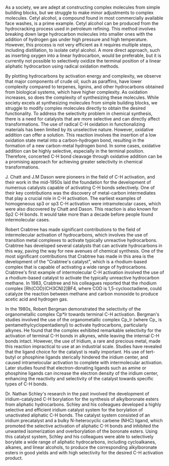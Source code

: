 

As a society, we are adept at constructing complex molecules from simple building blocks, but we struggle to make minor adjustments to complex molecules. Cetyl alcohol, a compound found in most commercially available face washes, is a prime example. Cetyl alcohol can be produced from the hydrocracking process used in petroleum refining. This method involves breaking down large hydrocarbon molecules into smaller ones with the addition of hydrogen gas under high pressure and high temperature. However, this process is not very efficient as it requires multiple steps, including distillation, to isolate cetyl alcohol. A more direct approach, such as inserting oxygen into a linear hydrocarbon, would be preferable, but it is currently not possible to selectively oxidize the terminal position of a linear aliphatic hydrocarbon using radical oxidation methods.


By plotting hydrocarbons by activation energy and complexity, we observe that major components of crude oil, such as paraffins, have lower complexity compared to terpenes, lignins, and other hydrocarbons obtained from biological systems, which have higher complexity. As oxidation increases, so does the complexity of synthesizing these molecules. While society excels at synthesizing molecules from simple building blocks, we struggle to modify complex molecules directly to obtain the desired functionality. To address the selectivity problem in chemical synthesis, there is a need for catalysts that are more selective and can directly affect transformations. The use of radical C-H oxidation in functionalizing materials has been limited by its unselective nature. However, oxidative addition can offer a solution. This reaction involves the insertion of a low oxidation state metal into a carbon-hydrogen bond, resulting in the formation of a new carbon-metal hydrogen bond. In some cases, oxidative addition can be highly selective, especially in the terminal position. Therefore, concerted C-H bond cleavage through oxidative addition can be a promising approach for achieving greater selectivity in chemical transformations.

J. Chatt and J.M Dason were pioneers in the field of C-H activation, and their work in the mid-1950s laid the foundation for the development of numerous catalysts capable of activating C-H bonds selectively. One of their key contributions was the discovery of metal-carbon intermediates that play a crucial role in C-H activation. The earliest examples of homogeneous sp3 or sp3 C-H activation were intramolecular cases, which were also discovered by Chatt and Dason. This reaction is also known for Sp2 C-H bonds. It would take more than a decade before people found intermolecular cases.

Robert Crabtree has made significant contributions to the field of intermolecular activation of hydrocarbons, which involves the use of transition metal complexes to activate typically unreactive hydrocarbons. Crabtree has developed several catalysts that can activate hydrocarbons in this way, paving the way for new avenues of chemical synthesis. One of the most significant contributions that Crabtree has made in this area is the development of the "Crabtree's catalyst", which is a rhodium-based complex that is capable of activating a wide range of hydrocarbons. Crabtree's first example of intermolecular C-H activation involved the use of a rhodium-based catalyst to activate the typically unreactive hydrocarbon methane. In 1983, Crabtree and his colleagues reported that the rhodium complex [Rh(COD)(CH3CN)2]BF4, where COD is 1,5-cyclooctadiene, could catalyze the reaction between methane and carbon monoxide to produce acetic acid and hydrogen gas.

In the 1980s, Robert Bergman demonstrated the selectivity of the organometallic complex Cp*Ir towards terminal C-H activation. Bergman's studies involved the use of the organometallic complex Cp_Ir (where Cp_ is pentamethylcyclopentadienyl) to activate hydrocarbons, particularly alkynes. He found that the complex exhibited remarkable selectivity for the activation of terminal C-H bonds in alkynes, while leaving the internal C-H bonds intact. However, the use of Iridium, a rare and precious metal, made this reaction impractical to use at an industrial scale. Studies have revealed that the ligand choice for the catalyst is really important. His use of tert-butyl or phosphine ligands sterically hindered the iridium center, and caused intramelocular activation to complete with intermolecular activation. Later studies found that electron-donating ligands such as amine or phosphine ligands can increase the electron density of the iridium center, enhancing the reactivity and selectivity of the catalyst towards specific types of C-H bonds.

Dr. Nathan Schley's research in the past involved the development of iridium-catalyzed C-H borylation for the synthesis of alkylboronate esters from aliphatic hydrocarbons. Schley and his colleagues developed a highly selective and efficient iridium catalyst system for the borylation of unactivated aliphatic C-H bonds. The catalyst system consisted of an iridium precatalyst and a bulky N-heterocyclic carbene (NHC) ligand, which promoted the selective activation of aliphatic C-H bonds and inhibited the unwanted isomerization and overborylation of the boronate esters. Using this catalyst system, Schley and his colleagues were able to selectively borylate a wide range of aliphatic hydrocarbons, including cycloalkanes, alkanes, and linear alcohols, to produce the corresponding alkylboronate esters in good yields and with high selectivity for the desired C-H activation product.

